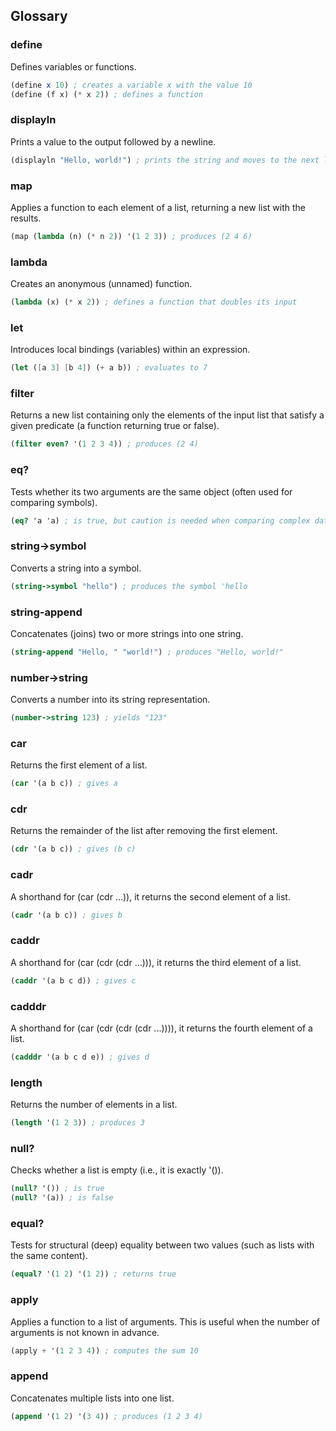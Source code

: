 
## Glossary

### define
Defines variables or functions.
```scheme
(define x 10) ; creates a variable x with the value 10
(define (f x) (* x 2)) ; defines a function
```

### displayln
Prints a value to the output followed by a newline.
```scheme
(displayln "Hello, world!") ; prints the string and moves to the next line
```

### map
Applies a function to each element of a list, returning a new list with the results.
```scheme
(map (lambda (n) (* n 2)) '(1 2 3)) ; produces (2 4 6)
```

### lambda
Creates an anonymous (unnamed) function.
```scheme
(lambda (x) (* x 2)) ; defines a function that doubles its input
```

### let
Introduces local bindings (variables) within an expression.
```scheme
(let ([a 3] [b 4]) (+ a b)) ; evaluates to 7
```

### filter
Returns a new list containing only the elements of the input list that satisfy a given predicate (a function returning true or false).
```scheme
(filter even? '(1 2 3 4)) ; produces (2 4)
```

### eq?
Tests whether its two arguments are the same object (often used for comparing symbols).
```scheme
(eq? 'a 'a) ; is true, but caution is needed when comparing complex data
```

### string->symbol
Converts a string into a symbol.
```scheme
(string->symbol "hello") ; produces the symbol 'hello
```

### string-append
Concatenates (joins) two or more strings into one string.
```scheme
(string-append "Hello, " "world!") ; produces "Hello, world!"
```

### number->string
Converts a number into its string representation.
```scheme
(number->string 123) ; yields "123"
```

### car
Returns the first element of a list.
```scheme
(car '(a b c)) ; gives a
```

### cdr
Returns the remainder of the list after removing the first element.
```scheme
(cdr '(a b c)) ; gives (b c)
```

### cadr
A shorthand for (car (cdr ...)), it returns the second element of a list.
```scheme
(cadr '(a b c)) ; gives b
```

### caddr
A shorthand for (car (cdr (cdr ...))), it returns the third element of a list.
```scheme
(caddr '(a b c d)) ; gives c
```

### cadddr
A shorthand for (car (cdr (cdr (cdr ...)))), it returns the fourth element of a list.
```scheme
(cadddr '(a b c d e)) ; gives d
```

### length
Returns the number of elements in a list.
```scheme
(length '(1 2 3)) ; produces 3
```

### null?
Checks whether a list is empty (i.e., it is exactly '()).
```scheme
(null? '()) ; is true
(null? '(a)) ; is false
```

### equal?
Tests for structural (deep) equality between two values (such as lists with the same content).
```scheme
(equal? '(1 2) '(1 2)) ; returns true
```

### apply
Applies a function to a list of arguments. This is useful when the number of arguments is not known in advance.
```scheme
(apply + '(1 2 3 4)) ; computes the sum 10
```

### append
Concatenates multiple lists into one list.
```scheme
(append '(1 2) '(3 4)) ; produces (1 2 3 4)
```
